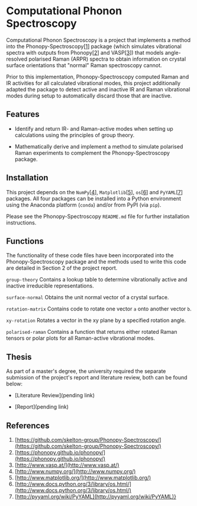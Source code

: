 # Computational Phonon Spectroscopy

Computational Phonon Spectroscopy is a project that implements a method into the Phonopy-Spectroscopy[[1](#Ref1)] package (which simulates vibrational spectra with outputs from Phonopy[[2](#Ref2)] and VASP[[3](#Ref3)]) that models angle-resolved polarised Raman (ARPR) spectra to obtain information on crystal surface orientations that "normal" Raman spectroscopy cannot.

Prior to this implementation, Phonopy-Spectroscopy computed Raman and IR activities for all calculated vibrational modes, this project additionally adapted the package to detect active and inactive IR and Raman vibrational modes during setup to automatically discard those that are inactive.


## Features

* Identify and return IR- and Raman-active modes when setting up calculations using the principles of group theory.

* Mathematically derive and implement a method to simulate polarised Raman experiments to complement the Phonopy-Spectroscopy package.


## Installation

This project depends on the `NumPy`[[4](#Ref4)], `Matplotlib`[[5](#Ref5)], `os`[[6](#Ref6)] and `PyYAML`[[7](#Ref7)] packages.
All four packages can be installed into a Python environment using the Anaconda platform (`conda`) and/or from PyPI (via `pip`).

Please see the Phonopy-Spectroscopy `README.md` file for further installation instructions.


## Functions

The functionality of these code files have been incorporated into the Phonopy-Spectroscopy package and the methods used to write this code are detailed in Section 2 of the project report.

`group-theory`
Contains a lookup table to determine vibrationally active and inactive irreducible representations.

`surface-normal`
Obtains the unit normal vector of a crystal surface.

`rotation-matrix`
Contains code to rotate one vector `a` onto another vector `b`.

`xy-rotation`
Rotates a vector in the xy plane by a specified rotation angle.

`polarised-raman`
Contains a function that returns either rotated Raman tensors or polar plots for all Raman-active vibrational modes.


## Thesis

As part of a master's degree, the university required the separate submission of the project's report and literature review, both can be found below:

* [Literature Review](pending link)

* [Report](pending link)


## References

1. <a name="Ref1"></a>[https://github.com/skelton-group/Phonopy-Spectroscopy/](https://github.com/skelton-group/Phonopy-Spectroscopy/)
2. <a name="Ref2"></a>[https://phonopy.github.io/phonopy/](https://phonopy.github.io/phonopy/)
3. <a name="Ref3"></a>[http://www.vasp.at/](http://www.vasp.at/)
4. <a name="Ref4"></a>[http://www.numpy.org/](http://www.numpy.org/)
5. <a name="Ref5"></a>[http://www.matplotlib.org/](http://www.matplotlib.org/)
6. <a name="Ref6"></a>[http://www.docs.python.org/3/library/os.html/](http://www.docs.python.org/3/library/os.html/)
7. <a name="Ref7"></a>[http://pyyaml.org/wiki/PyYAML](http://pyyaml.org/wiki/PyYAML)}
